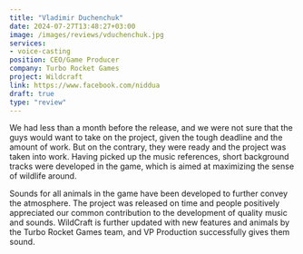 ```yaml
---
title: "Vladimir Duchenchuk"
date: 2024-07-27T13:48:27+03:00
image: /images/reviews/vduchenchuk.jpg
services:
- voice-casting
position: CEO/Game Producer
company: Turbo Rocket Games
project: Wildcraft
link: https://www.facebook.com/niddua
draft: true
type: "review"
---
```


We had less than a month before the release, and we were not sure that the guys would want to take on the project, given the tough deadline and the amount of work. But on the contrary, they were ready and the project was taken into work. Having picked up the music references, short background tracks were developed in the game, which is aimed at maximizing the sense of wildlife around.

<!--more-->

Sounds for all animals in the game have been developed to further convey the atmosphere. The project was released on time and people positively appreciated our common contribution to the development of quality music and sounds. WildCraft is further updated with new features and animals by the Turbo Rocket Games team, and VP Production successfully gives them sound.